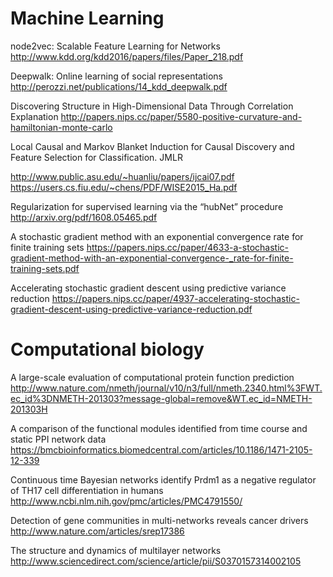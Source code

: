 # Machine Learning
node2vec: Scalable Feature Learning for Networks http://www.kdd.org/kdd2016/papers/files/Paper_218.pdf

Deepwalk: Online learning of social representations http://perozzi.net/publications/14_kdd_deepwalk.pdf

Discovering Structure in High-Dimensional Data Through Correlation Explanation http://papers.nips.cc/paper/5580-positive-curvature-and-hamiltonian-monte-carlo

Local Causal and Markov Blanket Induction for Causal Discovery and Feature Selection for Classification. JMLR

http://www.public.asu.edu/~huanliu/papers/ijcai07.pdf
https://users.cs.fiu.edu/~chens/PDF/WISE2015_Ha.pdf

Regularization for supervised learning via the “hubNet” procedure
http://arxiv.org/pdf/1608.05465.pdf

A stochastic gradient method with an exponential convergence rate for finite training sets
https://papers.nips.cc/paper/4633-a-stochastic-gradient-method-with-an-exponential-convergence-_rate-for-finite-training-sets.pdf

Accelerating stochastic gradient descent using predictive variance reduction
https://papers.nips.cc/paper/4937-accelerating-stochastic-gradient-descent-using-predictive-variance-reduction.pdf

# Computational biology
A large-scale evaluation of computational protein function prediction http://www.nature.com/nmeth/journal/v10/n3/full/nmeth.2340.html%3FWT.ec_id%3DNMETH-201303?message-global=remove&WT.ec_id=NMETH-201303H

A comparison of the functional modules identified from time course and static PPI network data
https://bmcbioinformatics.biomedcentral.com/articles/10.1186/1471-2105-12-339

Continuous time Bayesian networks identify Prdm1 as a negative regulator of TH17 cell differentiation in humans
http://www.ncbi.nlm.nih.gov/pmc/articles/PMC4791550/

Detection of gene communities in multi-networks reveals cancer drivers
http://www.nature.com/articles/srep17386

The structure and dynamics of multilayer networks
http://www.sciencedirect.com/science/article/pii/S0370157314002105
